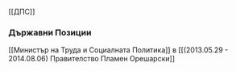 [[ДПС]]

### Държавни Позиции
[[Министър на Труда и Социалната Политика]] в [[(2013.05.29 - 2014.08.06) Правителство Пламен Орешарски]]